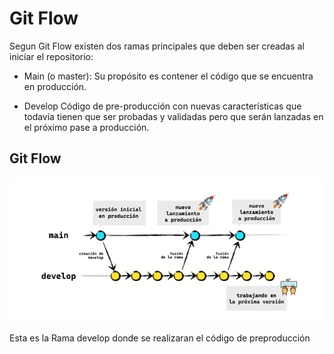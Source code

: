 
# Git Flow
Segun Git Flow existen dos ramas principales que deben ser creadas al iniciar el
repositorio:


- Main (o master): Su propósito es contener el código que se encuentra en
    producción.
    
- Develop Código de pre-producción con nuevas características que todavía
    tienen que ser probadas y validadas pero que serán lanzadas en el próximo
    pase a producción.


## Git Flow

![App Screenshot](https://github.com/Anthonymss/Workspace_Backend/blob/main/resources/git%20flow.png)



Esta es la Rama develop donde se realizaran el código de preproducción 
